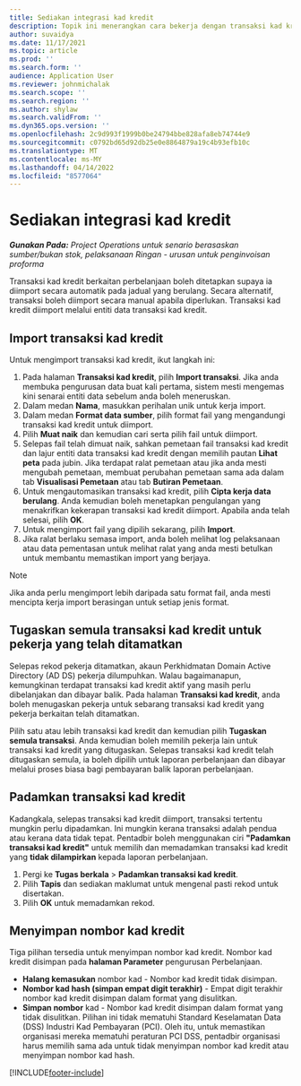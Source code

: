 ```yaml
---
title: Sediakan integrasi kad kredit
description: Topik ini menerangkan cara bekerja dengan transaksi kad kredit berkaitan perbelanjaan.
author: suvaidya
ms.date: 11/17/2021
ms.topic: article
ms.prod: ''
ms.search.form: ''
audience: Application User
ms.reviewer: johnmichalak
ms.search.scope: ''
ms.search.region: ''
ms.author: shylaw
ms.search.validFrom: ''
ms.dyn365.ops.version: ''
ms.openlocfilehash: 2c9d993f1999b0be24794bbe828afa8eb74744e9
ms.sourcegitcommit: c0792bd65d92db25e0e8864879a19c4b93efb10c
ms.translationtype: MT
ms.contentlocale: ms-MY
ms.lasthandoff: 04/14/2022
ms.locfileid: "8577064"
---
```

# <a name="set-up-credit-card-integration"></a>Sediakan integrasi kad kredit

_**Gunakan Pada:** Project Operations untuk senario berasaskan sumber/bukan stok, pelaksanaan Ringan - urusan untuk penginvoisan proforma_

Transaksi kad kredit berkaitan perbelanjaan boleh ditetapkan supaya ia diimport secara automatik pada jadual yang berulang. Secara alternatif, transaksi boleh diimport secara manual apabila diperlukan. Transaksi kad kredit diimport melalui entiti data transaksi kad kredit.

## <a name="import-credit-card-transactions"></a>Import transaksi kad kredit

Untuk mengimport transaksi kad kredit, ikut langkah ini:

1. Pada halaman **Transaksi kad kredit**, pilih **Import transaksi**. Jika anda membuka pengurusan data buat kali pertama, sistem mesti mengemas kini senarai entiti data sebelum anda boleh meneruskan.
2. Dalam medan **Nama**, masukkan perihalan unik untuk kerja import.
3. Dalam medan **Format data sumber**, pilih format fail yang mengandungi transaksi kad kredit untuk diimport.
4. Pilih **Muat naik** dan kemudian cari serta pilih fail untuk diimport.
5. Selepas fail telah dimuat naik, sahkan pemetaan fail transaksi kad kredit dan lajur entiti data transaksi kad kredit dengan memilih pautan **Lihat peta** pada jubin. Jika terdapat ralat pemetaan atau jika anda mesti mengubah pemetaan, membuat perubahan pemetaan sama ada dalam tab **Visualisasi Pemetaan** atau tab **Butiran Pemetaan**.
6. Untuk mengautomasikan transaksi kad kredit, pilih **Cipta kerja data berulang**. Anda kemudian boleh menetapkan pengulangan yang menakrifkan kekerapan transaksi kad kredit diimport. Apabila anda telah selesai, pilih **OK**.
7. Untuk mengimport fail yang dipilih sekarang, pilih **Import**.
8. Jika ralat berlaku semasa import, anda boleh melihat log pelaksanaan atau data pementasan untuk melihat ralat yang anda mesti betulkan untuk membantu memastikan import yang berjaya.

> [!NOTE]
> Jika anda perlu mengimport lebih daripada satu format fail, anda mesti mencipta kerja import berasingan untuk setiap jenis format.

## <a name="reassign-the-credit-card-transactions-for-terminated-employees"></a>Tugaskan semula transaksi kad kredit untuk pekerja yang telah ditamatkan

Selepas rekod pekerja ditamatkan, akaun Perkhidmatan Domain Active Directory (AD DS) pekerja dilumpuhkan. Walau bagaimanapun, kemungkinan terdapat transaksi kad kredit aktif yang masih perlu dibelanjakan dan dibayar balik. Pada halaman **Transaksi kad kredit**, anda boleh menugaskan pekerja untuk sebarang transaksi kad kredit yang pekerja berkaitan telah ditamatkan.

Pilih satu atau lebih transaksi kad kredit dan kemudian pilih **Tugaskan semula transaksi**. Anda kemudian boleh memilih pekerja lain untuk transaksi kad kredit yang ditugaskan. Selepas transaksi kad kredit telah ditugaskan semula, ia boleh dipilih untuk laporan perbelanjaan dan dibayar melalui proses biasa bagi pembayaran balik laporan perbelanjaan.

## <a name="delete-credit-card-transactions"></a>Padamkan transaksi kad kredit 

Kadangkala, selepas transaksi kad kredit diimport, transaksi tertentu mungkin perlu dipadamkan. Ini mungkin kerana transaksi adalah pendua atau kerana data tidak tepat. Pentadbir boleh menggunakan ciri **"Padamkan transaksi kad kredit"** untuk memilih dan memadamkan transaksi kad kredit yang **tidak dilampirkan** kepada laporan perbelanjaan. 

1. Pergi ke **Tugas berkala** > **Padamkan transaksi kad kredit**.
2. Pilih **Tapis** dan sediakan maklumat untuk mengenal pasti rekod untuk disertakan.
3. Pilih **OK** untuk memadamkan rekod. 

## <a name="storing-credit-card-numbers"></a>Menyimpan nombor kad kredit

Tiga pilihan tersedia untuk menyimpan nombor kad kredit. Nombor kad kredit disimpan pada **halaman Parameter** pengurusan Perbelanjaan.

- **Halang kemasukan** nombor kad - Nombor kad kredit tidak disimpan.
- **Nombor kad hash (simpan empat digit terakhir)** - Empat digit terakhir nombor kad kredit disimpan dalam format yang disulitkan.
- **Simpan nombor** kad - Nombor kad kredit disimpan dalam format yang tidak disulitkan. Pilihan ini tidak mematuhi Standard Keselamatan Data (DSS) Industri Kad Pembayaran (PCI). Oleh itu, untuk memastikan organisasi mereka mematuhi peraturan PCI DSS, pentadbir organisasi harus memilih sama ada untuk tidak menyimpan nombor kad kredit atau menyimpan nombor kad hash.

[!INCLUDE[footer-include](../includes/footer-banner.md)]
